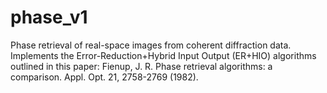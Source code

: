 # phase_v1
Phase retrieval of real-space images from coherent diffraction data.
Implements the Error-Reduction+Hybrid Input Output (ER+HIO) algorithms outlined in this paper:
Fienup, J. R. Phase retrieval algorithms: a comparison. Appl. Opt. 21, 2758-2769 (1982).
